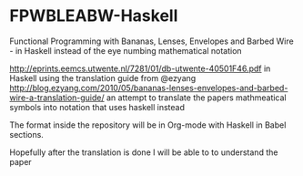 # FPWBLEABW-Haskell
Functional Programming with Bananas, Lenses, Envelopes and Barbed Wire - in Haskell instead of the eye numbing mathematical notation

http://eprints.eemcs.utwente.nl/7281/01/db-utwente-40501F46.pdf in Haskell using the translation guide from @ezyang http://blog.ezyang.com/2010/05/bananas-lenses-envelopes-and-barbed-wire-a-translation-guide/ an attempt to translate the papers mathmeatical symbols into notation that uses haskell instead

The format inside the repository will be in Org-mode with Haskell in Babel sections.

Hopefully after the translation is done I will be able to to understand the paper
